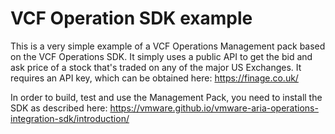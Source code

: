 # VCF Operation SDK example

This is a very simple example of a VCF Operations Management pack based on the VCF Operations SDK. It simply uses a public API to get the bid and ask price of 
a stock that's traded on any of the major US Exchanges. It requires an API key, which can be obtained here: https://finage.co.uk/

In order to build, test and use the Management Pack, you need to install the SDK as described here: https://vmware.github.io/vmware-aria-operations-integration-sdk/introduction/
